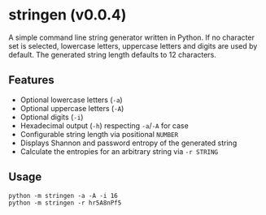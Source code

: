 # stringen (v0.0.4)

A simple command line string generator written in Python. If no character set
is selected, lowercase letters, uppercase letters and digits are used by
default. The generated string length defaults to 12 characters.

## Features

- Optional lowercase letters (`-a`)
- Optional uppercase letters (`-A`)
- Optional digits (`-i`)
- Hexadecimal output (`-h`) respecting `-a`/`-A` for case
- Configurable string length via positional `NUMBER`
- Displays Shannon and password entropy of the generated string
- Calculate the entropies for an arbitrary string via `-r STRING`

## Usage

```shell
python -m stringen -a -A -i 16
python -m stringen -r hr5A8nPf5
```
